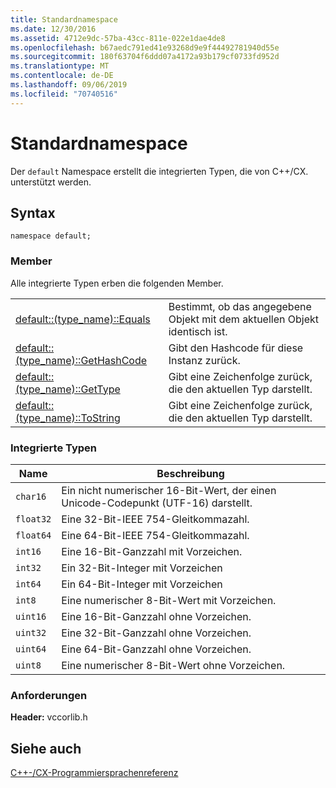 ```yaml
---
title: Standardnamespace
ms.date: 12/30/2016
ms.assetid: 4712e9dc-57ba-43cc-811e-022e1dae4de8
ms.openlocfilehash: b67aedc791ed41e93268d9e9f44492781940d55e
ms.sourcegitcommit: 180f63704f6ddd07a4172a93b179cf0733fd952d
ms.translationtype: MT
ms.contentlocale: de-DE
ms.lasthandoff: 09/06/2019
ms.locfileid: "70740516"
---
```

# <a name="default-namespace"></a>Standardnamespace

Der `default` Namespace erstellt die integrierten Typen, die von C++/CX. unterstützt werden.

## <a name="syntax"></a>Syntax

```
namespace default;
```

### <a name="members"></a>Member

Alle integrierte Typen erben die folgenden Member.

|||
|-|-|
|[default::(type_name)::Equals](../cppcx/default-type-name-equals-method.md)|Bestimmt, ob das angegebene Objekt mit dem aktuellen Objekt identisch ist.|
|[default::(type_name)::GetHashCode](../cppcx/default-type-name-gethashcode-method.md)|Gibt den Hashcode für diese Instanz zurück.|
|[default::(type_name)::GetType](../cppcx/default-type-name-gettype-method.md)|Gibt eine Zeichenfolge zurück, die den aktuellen Typ darstellt.|
|[default::(type_name)::ToString](../cppcx/default-type-name-tostring-method.md)|Gibt eine Zeichenfolge zurück, die den aktuellen Typ darstellt.|

### <a name="built-in-types"></a>Integrierte Typen

|Name|Beschreibung|
|----------|-----------------|
|`char16`|Ein nicht numerischer 16-Bit-Wert, der einen Unicode-Codepunkt (UTF-16) darstellt.|
|`float32`|Eine 32-Bit-IEEE 754-Gleitkommazahl.|
|`float64`|Eine 64-Bit-IEEE 754-Gleitkommazahl.|
|`int16`|Eine 16-Bit-Ganzzahl mit Vorzeichen.|
|`int32`|Ein 32-Bit-Integer mit Vorzeichen|
|`int64`|Ein 64-Bit-Integer mit Vorzeichen|
|`int8`|Eine numerischer 8-Bit-Wert mit Vorzeichen.|
|`uint16`|Eine 16-Bit-Ganzzahl ohne Vorzeichen.|
|`uint32`|Eine 32-Bit-Ganzzahl ohne Vorzeichen.|
|`uint64`|Eine 64-Bit-Ganzzahl ohne Vorzeichen.|
|`uint8`|Eine numerischer 8-Bit-Wert ohne Vorzeichen.|

### <a name="requirements"></a>Anforderungen

**Header:** vccorlib.h

## <a name="see-also"></a>Siehe auch

[C++-/CX-Programmiersprachenreferenz](../cppcx/visual-c-language-reference-c-cx.md)
